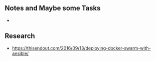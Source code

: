 ## Notes and Maybe some Tasks

- 


## Research
- https://thisendout.com/2016/09/13/deploying-docker-swarm-with-ansible/


